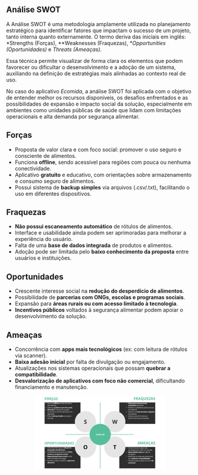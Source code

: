 ## Análise SWOT

A Análise SWOT é uma metodologia amplamente utilizada no planejamento estratégico para identificar fatores que impactam o sucesso de um projeto, tanto interna quanto externamente. O termo deriva das iniciais em inglês: *Strengths (Forças), **Weaknesses (Fraquezas), **Opportunities (Oportunidades)* e *Threats (Ameaças)*. 

Essa técnica permite visualizar de forma clara os elementos que podem favorecer ou dificultar o desenvolvimento e a adoção de um sistema, auxiliando na definição de estratégias mais alinhadas ao contexto real de uso. 

No caso do aplicativo *Ecomida*, a análise SWOT foi aplicada com o objetivo de entender melhor os recursos disponíveis, os desafios enfrentados e as possibilidades de expansão e impacto social da solução, especialmente em ambientes como unidades públicas de saúde que lidam com limitações operacionais e alta demanda por segurança alimentar.


## Forças
- Proposta de valor clara e com foco social: promover o uso seguro e consciente de alimentos.
- Funciona **offline**, sendo acessível para regiões com pouca ou nenhuma conectividade.
- Aplicativo **gratuito** e educativo, com orientações sobre armazenamento e consumo seguro de alimentos.
- Possui sistema de **backup simples** via arquivos (.csv/.txt), facilitando o uso em diferentes dispositivos.

## Fraquezas
- **Não possui escaneamento automático** de rótulos de alimentos.
- Interface e usabilidade ainda podem ser aprimoradas para melhorar a experiência do usuário.
- Falta de uma **base de dados integrada** de produtos e alimentos.
- Adoção pode ser limitada pelo **baixo conhecimento da proposta** entre usuários e instituições.

## Oportunidades
- Crescente interesse social na **redução do desperdício de alimentos**.
- Possibilidade de **parcerias com ONGs, escolas e programas sociais**.
- Expansão para **áreas rurais ou com acesso limitado à tecnologia**.
- **Incentivos públicos** voltados à segurança alimentar podem apoiar o desenvolvimento da solução.

## Ameaças
- Concorrência com **apps mais tecnológicos** (ex: com leitura de rótulos via scanner).
- **Baixa adesão inicial** por falta de divulgação ou engajamento.
- Atualizações nos sistemas operacionais que possam **quebrar a compatibilidade**.
- **Desvalorização de aplicativos com foco não comercial**, dificultando financiamento e manutenção.

<p align="center"><img src="images_mercado/analise_swot.jpg" style="width:70%"/></p>

